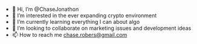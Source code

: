 - 👋 Hi, I’m @ChaseJonathon
- 👀 I’m interested in the ever expanding crypto environment 
- 🌱 I’m currently learning everything I can about algo
- 💞️ I’m looking to collaborate on marketing issues and development ideas 
- 📫 How to reach me chase.robers@gmail.com

<!---
ChaseJonathon/ChaseJonathon is a ✨ special ✨ repository because its `README.md` (this file) appears on your GitHub profile.
You can click the Preview link to take a look at your changes.
--->
